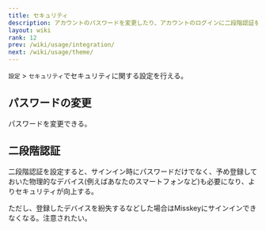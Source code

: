 ```yaml
---
title: セキュリティ
description: アカウントのパスワードを変更したり、アカウントのログインに二段階認証を適用したりできる。
layout: wiki
rank: 12
prev: /wiki/usage/integration/
next: /wiki/usage/theme/
---
```

`設定` > `セキュリティ`でセキュリティに関する設定を行える。

## パスワードの変更
パスワードを変更できる。

## 二段階認証
二段階認証を設定すると、サインイン時にパスワードだけでなく、予め登録しておいた物理的なデバイス(例えばあなたのスマートフォンなど)も必要になり、よりセキュリティが向上する。

ただし、登録したデバイスを紛失するなどした場合はMisskeyにサインインできなくなる。注意されたい。